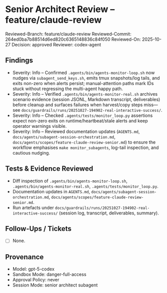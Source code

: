 # Senior Architect Review – feature/claude-review

Reviewed-Branch: feature/claude-review
Reviewed-Commit: 264ed0ba7b88514d6ed820c6365148836c84f050
Reviewed-On: 2025-10-27
Decision: approved
Reviewer: codex-agent

## Findings
- Severity: Info – Confirmed `.agents/bin/agents-monitor-loop.sh` now nudges via `subagent_send_keys.sh`, emits tmux snapshots/log tails, and exits non-zero when alerts persist; manual-attention paths mark IDs stuck without regressing the multi-agent happy path.
- Severity: Info – Verified `.agents/bin/agents-monitor-real.sh` archives scenario evidence (session JSONL, Markdown transcript, deliverables) before cleanup and surfaces failures when harvest/copy steps miss—see `docs/guardrails/runs/20251027-194902-real-interactive-success/`.
- Severity: Info – Checked `.agents/tests/monitor_loop.py` assertions expect non-zero exits on runtime/heartbeat/stale alerts and keep operator warnings visible.
- Severity: Info – Reviewed documentation updates (`AGENTS.md`, `docs/agents/subagent-session-orchestration.md`, `docs/agents/scopes/feature-claude-review-senior.md`) to ensure the workflow emphasises `make monitor_subagents`, log-tail inspection, and cautious nudging.

## Tests & Evidence Reviewed
- Diff inspection of `.agents/bin/agents-monitor-loop.sh`, `.agents/bin/agents-monitor-real.sh`, `.agents/tests/monitor_loop.py`.
- Documentation updates in `AGENTS.md`, `docs/agents/subagent-session-orchestration.md`, `docs/agents/scopes/feature-claude-review-senior.md`.
- Run artefacts under `docs/guardrails/runs/20251027-194902-real-interactive-success/` (session log, transcript, deliverables, summary).

## Follow-Ups / Tickets
- [ ] None.

## Provenance
- Model: gpt-5-codex
- Sandbox Mode: danger-full-access
- Approval Policy: never
- Session Mode: senior architect subagent
